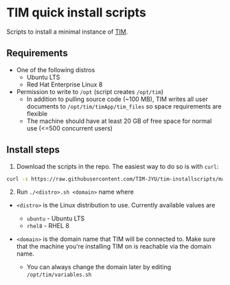 # TIM quick install scripts

Scripts to install a minimal instance of [TIM](https://github.com/TIM-JYU/TIM).

## Requirements

* One of the following distros
  * Ubuntu LTS
  * Red Hat Enterprise Linux 8 
* Permission to write to `/opt` (script creates `/opt/tim`)
  * In addition to pulling source code (~100 MB), TIM writes all user documents to `/opt/tim/timApp/tim_files` so space requirements are flexible
  * The machine should have at least 20 GB of free space for normal use (<=500 concurrent users)

## Install steps

1. Download the scripts in the repo. The easiest way to do so is with `curl`:

```bash
curl -s https://raw.githubusercontent.com/TIM-JYU/tim-installscripts/master/download.sh | bash
```

2. Run `./<distro>.sh <domain>` name where

  * `<distro>` is the Linux distribution to use. Currently available values are

    * `ubuntu` - Ubuntu LTS
    * `rhel8` - RHEL 8

  * `<domain>` is the domain name that TIM will be connected to. Make sure that the machine you're installing TIM on is reachable via the domain name.

      * You can always change the domain later by editing `/opt/tim/variables.sh`
